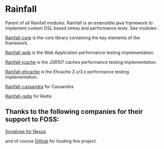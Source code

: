 Rainfall
========

Parent of all Rainfall modules.
Rainfall is an extensible java framework to implement custom DSL based stress and performance tests.
See modules :

[Rainfall-core](https://github.com/aurbroszniowski/Rainfall-core) is the core library containing the key elements of the framework.

[Rainfall-web](https://github.com/aurbroszniowski/Rainfall-web) is the Web Application performance testing implementation.

[Rainfall-jcache](https://github.com/aurbroszniowski/Rainfall-jcache) is the JSR107 caches performance testing implementation.

[Rainfall-ehcache](https://github.com/aurbroszniowski/Rainfall-ehcache) is the Ehcache 2.x/3.x performance testing implementation.

[Rainfall-cassandra](https://github.com/aurbroszniowski/Rainfall-cassandra) for Cassandra

[Rainfall-redis](https://github.com/aurbroszniowski/Rainfall-redis) for Redis

Thanks to the following companies for their support to FOSS:
------------------------------------------------------------

[Sonatype for Nexus](http://www.sonatype.org/)

and of course [Github](https://github.com/) for hosting this project.

